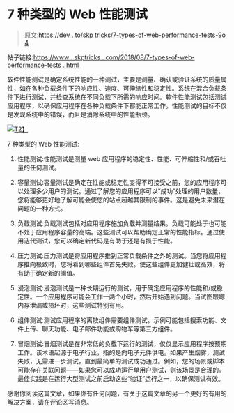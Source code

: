 # 7 种类型的 Web 性能测试

> 原文:[https://dev . to/skp tricks/7-types-of-web-performance-tests-9o 4](https://dev.to/skptricks/7-types-of-web-performance-tests-9o4)

帖子链接:[https://www . skptricks . com/2018/08/7-types-of-web-performance-tests . html](https://www.skptricks.com/2018/08/7-types-of-web-performance-tests.html)

软件性能测试是确定系统性能的一种测试，主要是测量、确认或验证系统的质量属性，如在各种负载条件下的响应性、速度、可伸缩性和稳定性。系统在混合负载条件下进行测试，并检查系统在不同负载下所需的响应时间。软件性能测试包括测试应用程序，以确保应用程序在各种负载条件下都能正常工作。性能测试的目标不仅是发现系统中的错误，而且是消除系统中的性能瓶颈。

[![](../Images/7b79bac0c9ea6995b37dea13f077b9dc.png)T2】](https://res.cloudinary.com/practicaldev/image/fetch/s--niQvDUkm--/c_limit%2Cf_auto%2Cfl_progressive%2Cq_auto%2Cw_880/https://2.bp.blogspot.com/-wOVbagMelLI/W4FFMQm48LI/AAAAAAAAB0k/3J7MEmJPGIIBvFSb0EdjLXeReesaW0U3wCLcBGAs/s400/pp.jpg)

7 种类型的 Web 性能测试:

1.  性能测试:性能测试是测量 web 应用程序的稳定性、性能、可伸缩性和/或吞吐量的任何测试。

2.  容量测试:容量测试是确定在性能或稳定性变得不可接受之前，您的应用程序可以处理多少用户的测试。通过了解您的应用程序可以“成功”处理的用户数量，您将能够更好地了解可能会使您的站点超越其限制的事件。这是避免未来潜在问题的一种方式。

3.  负载测试:负载测试包括对应用程序施加负载并测量结果。负载可能处于也可能不处于应用程序容量的高端。这些测试可以帮助确定正常的性能指标。通过使用迭代测试，您可以确定新代码是有助于还是有损于性能。

4.  压力测试:压力测试是将应用程序推到正常负载条件之外的测试。当您将应用程序推向极致时，您将看到哪些组件首先失败。使这些组件更加健壮或高效，将有助于确定新的阈值。

5.  浸泡测试:浸泡测试是一种长期运行的测试，用于确定应用程序的性能和/或稳定性。一个应用程序可能会工作一两个小时，然后开始遇到问题。当试图跟踪内存泄漏或损坏时，这些测试特别有用。

6.  组件测试:测试应用程序的离散组件需要组件测试。示例可能包括搜索功能、文件上传、聊天功能、电子邮件功能或购物车等第三方组件。

7.  冒烟测试:冒烟测试是在非常低的负载下运行的测试，仅仅显示应用程序按预期工作。该术语起源于电子行业，指的是向电子元件供电。如果产生烟雾，测试失败，无需进一步测试，直到最简单的测试成功通过。例如，您的场景或脚本可能存在关联问题——如果您可以成功运行单用户测试，则该场景是合理的。最佳实践是在运行大型测试之前启动这些“验证”运行之一，以确保测试有效。

感谢你阅读这篇文章，如果你有任何问题，有关于这篇文章的另一个更好的有用的解决方案，请在评论区写消息。